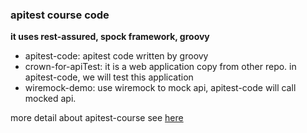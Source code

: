### apitest course code
**it uses rest-assured, spock framework, groovy**

- apitest-code: apitest code written by groovy
- crown-for-apiTest: it is a web application copy from other repo. in apitest-code, we will test this application
- wiremock-demo: use wiremock to mock api, apitest-code will call mocked api.

more detail about apitest-course see [here](https://blog.csdn.net/qiaotl/article/details/127808716?spm=1001.2014.3001.5502)

